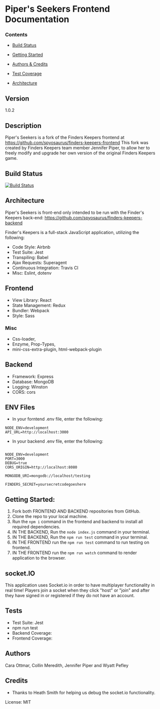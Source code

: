 # Piper's Seekers Frontend Documentation

### Contents
* [Build Status](#Build-Status)

* [Getting Started](#getting-started)
* [Authors & Credits](#Authors)
* [Test Coverage](#Tests)
* [Architecture](#Architecture)

## Version

1.0.2

## Description

Piper's Seekers is a fork of the Finders Keepers frontend at  https://github.com/spyosaurus/finders-keepers-frontend
This fork was created by Finders Keepers team member Jennifer Piper, to allow her to freely modify and upgrade her own version of the original Finders Keepers game.


## Build Status

[![Build Status](https://travis-ci.org/jenwill/pipers-seekers-frontend.svg?branch=master)](https://travis-ci.org/jenwill/pipers-seekers-frontend)

## Architecture
Piper's Seekers is front-end only intended to be run with the Finder's Keepers back-end:
https://github.com/spyosaurus/finders-keepers-backend

Finder's Keepers is a full-stack JavaScript application, utilizing the following:

- Code Style: Airbnb
- Test Suite: Jest
- Transpiling: Babel
- Ajax Requests: Superagent
- Continuous Integration: Travis CI
- Misc: Eslint, dotenv

## Frontend
- View Library: React
- State Management: Redux
- Bundler: Webpack
- Style: Sass
### Misc 
- Css-loader,
- Enzyme, Prop-Types,
- mini-css-extra-plugin, html-webpack-plugin

## Backend
- Framework: Express
- Database: MongoDB
- Logging: Winston
- CORS: cors

## ENV Files
- In your forntend .env file, enter the following:
```
NODE_ENV=development
API_URL=http://localhost:3000
```

- In your backend .env file, enter the following:
```

NODE_ENV=development
PORT=3000
DEBUG=true
CORS_ORIGIN=http://localhost:8080

MONGODB_URI=mongodb://localhost/testing

FINDERS_SECRET=yoursecretcodegoeshere
```
## Getting Started:
1. Fork both FRONTEND AND BACKEND repositories from GitHub.
2. Clone the repo to your local machine.
3. Run the ```npm i``` command in the frontend and backend to install all required dependencies.
4. IN THE BACKEND, Run the ```node index.js``` command in your terminal.
5. IN THE BACKEND, Run the ```npm run test``` command in your terminal.
6. IN THE FRONTEND run the ```npm run test``` command to run testing on frontend.
7. IN THE FRONTEND run the ```npm run watch``` command to render application to the browser. 

## socket.IO
This application uses Socket.io in order to have multiplayer functionality in real time!
Players join a socket when they click "host" or "join" and after they have signed in or registered if they do not have an account.

## Tests
- Test Suite: Jest
- npm run test
- Backend Coverage:
- Frontend Coverage:

## Authors

Cara Ottmar, Collin Meredith, Jennifer Piper and Wyatt Pefley

## Credits 
- Thanks to Heath Smith for helping us debug the socket.io functionality.

License: MIT